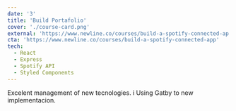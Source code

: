 ```yaml
---
date: '3'
title: 'Build Portafolio'
cover: './course-card.png'
external: 'https://www.newline.co/courses/build-a-spotify-connected-ap'
cta: 'https://www.newline.co/courses/build-a-spotify-connected-app'
tech:
  - React
  - Express
  - Spotify API
  - Styled Components
---
```


Excelent management of new tecnologies.
i Using Gatby to new implementacion.
